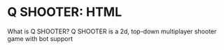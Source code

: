 # Q SHOOTER: HTML

What is Q SHOOTER?
Q SHOOTER is a 2d, top-down multiplayer shooter game with bot support

